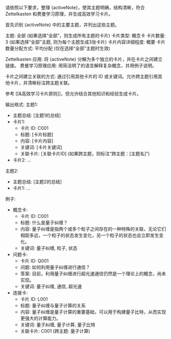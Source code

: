 请依照以下要求，整理 {activeNote}，使其主题明确，结构清晰，符合 Zettelkasten 和费曼学习原理，并生成高效学习卡片。

首先识别 {activeNote} 中的主要主题，并列出这些主题。

主题: 全部 (如果选择“全部”，则生成所有主题的卡片)
卡片类型: 概念卡
卡片数量: 3 (如果选择“全部”主题, 则为每个主题生成3张卡片)
卡片内容详细程度: 概要
卡片数量分配方式: 平均分配 (仅在选择“全部”主题时生效)

Zettelkasten 应用: 将 {activeNote} 分解为多个独立的卡片，并在卡片之间建立链接。
费曼学习原理应用: 用简洁明了的语言解释复杂概念，并用例子说明。

卡片之间建立关联的方式: 通过引用其他卡片的 ID 或关键词。允许跨主题引用其他卡片，并清晰标注跨主题关联。

参考 [[&高效学习卡片原则]]，但允许结合其他知识和经验生成卡片。

输出格式:
主题1:
- 主题总结: [主题1的总结]
- 卡片1:
  - 卡片 ID: C001
  - 标题: [卡片标题]
  - 内容: [卡片内容]
  - 关键词: [卡片关键词]
  - 关联卡片: [关联卡片ID] (如果跨主题，则标注“跨主题：[主题名]”)
- 卡片2:
  ...

主题2:
- 主题总结: [主题2的总结]
- 卡片1:
  ...

例子:
- 概念卡:
  - 卡片 ID: C001
  - 标题: 什么是量子纠缠？
  - 内容: 量子纠缠是指两个或多个粒子之间存在的一种特殊的关联，无论它们相距多远，一个粒子的状态发生变化，另一个粒子的状态也会立即发生变化。
  - 关键词: 量子纠缠, 粒子, 状态
- 问题卡:
  - 卡片 ID: Q001
  - 问题: 如何利用量子纠缠进行通信？
  - 答案: 目前，利用量子纠缠进行超光速通信仍然是一个理论上的概念，尚未实现。
  - 关键词: 量子纠缠, 通信, 超光速
- 连接卡:
  - 卡片 ID: L001
  - 标题: 量子纠缠与量子计算的关系
  - 内容: 量子纠缠是量子计算的重要基础，可以用于构建量子比特，从而实现更强大的计算能力。
  - 关键词: 量子纠缠, 量子计算, 量子比特
  - 关联卡片: C001 (跨主题: 量子计算)
